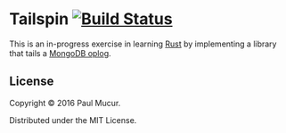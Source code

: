 # Tailspin [![Build Status](https://travis-ci.org/mudge/tailspin.svg?branch=master)](https://travis-ci.org/mudge/tailspin)

This is an in-progress exercise in learning [Rust](https://www.rust-lang.org/)
by implementing a library that tails a [MongoDB
oplog](https://docs.mongodb.com/v3.0/core/replica-set-oplog/).

## License

Copyright © 2016 Paul Mucur.

Distributed under the MIT License.
